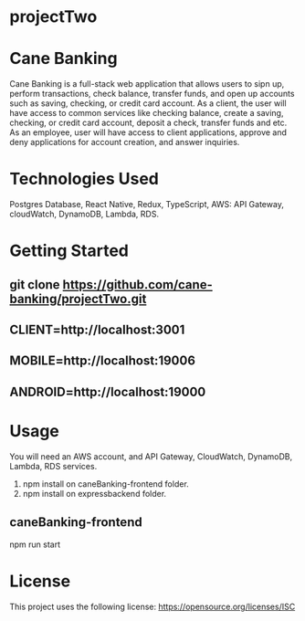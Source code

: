 # projectTwo

# Cane Banking
Cane Banking is a full-stack web application that allows users to sipn up, perform transactions, check balance, transfer funds, and open up accounts such as saving, checking, or credit card account. As a client, the user will have access to common services like checking balance, create a saving, checking, or credit card account, deposit a check, transfer funds and etc. As an employee, user will have access to client applications, approve and deny applications for account creation, and answer inquiries.
# Technologies Used
Postgres Database,
React Native,
Redux,
TypeScript,
AWS: API Gateway, cloudWatch, DynamoDB, Lambda, RDS.
# Getting Started
## git clone https://github.com/cane-banking/projectTwo.git
## CLIENT=http://localhost:3001
## MOBILE=http://localhost:19006
## ANDROID=http://localhost:19000
# Usage
You will need an AWS account, and API Gateway, CloudWatch, DynamoDB, Lambda, RDS services.
1) npm install on caneBanking-frontend folder.
2) npm install on expressbackend folder.
## caneBanking-frontend
npm run start
# License
This project uses the following license: https://opensource.org/licenses/ISC


